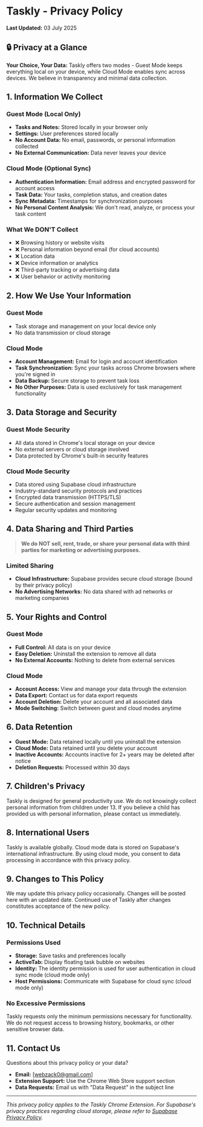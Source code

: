 # Taskly - Privacy Policy

**Last Updated:** 03 July 2025

## 🔒 Privacy at a Glance

**Your Choice, Your Data:** Taskly offers two modes - Guest Mode keeps everything local on your device, while Cloud Mode enables sync across devices. We believe in transparency and minimal data collection.

## 1. Information We Collect

### Guest Mode (Local Only)
- **Tasks and Notes:** Stored locally in your browser only
- **Settings:** User preferences stored locally
- **No Account Data:** No email, passwords, or personal information collected
- **No External Communication:** Data never leaves your device

### Cloud Mode (Optional Sync)
- **Authentication Information:** Email address and encrypted password for account access
- **Task Data:** Your tasks, completion status, and creation dates
- **Sync Metadata:** Timestamps for synchronization purposes
- **No Personal Content Analysis:** We don't read, analyze, or process your task content

### What We DON'T Collect
- ❌ Browsing history or website visits
- ❌ Personal information beyond email (for cloud accounts)
- ❌ Location data
- ❌ Device information or analytics
- ❌ Third-party tracking or advertising data
- ❌ User behavior or activity monitoring

## 2. How We Use Your Information

### Guest Mode
- Task storage and management on your local device only
- No data transmission or cloud storage

### Cloud Mode
- **Account Management:** Email for login and account identification
- **Task Synchronization:** Sync your tasks across Chrome browsers where you're signed in
- **Data Backup:** Secure storage to prevent task loss
- **No Other Purposes:** Data is used exclusively for task management functionality

## 3. Data Storage and Security

### Guest Mode Security
- All data stored in Chrome's local storage on your device
- No external servers or cloud storage involved
- Data protected by Chrome's built-in security features

### Cloud Mode Security
- Data stored using Supabase cloud infrastructure
- Industry-standard security protocols and practices
- Encrypted data transmission (HTTPS/TLS)
- Secure authentication and session management
- Regular security updates and monitoring

## 4. Data Sharing and Third Parties

> **We do NOT sell, rent, trade, or share your personal data with third parties for marketing or advertising purposes.**

### Limited Sharing
- **Cloud Infrastructure:** Supabase provides secure cloud storage (bound by their privacy policy)
- **No Advertising Networks:** No data shared with ad networks or marketing companies

## 5. Your Rights and Control

### Guest Mode
- **Full Control:** All data is on your device
- **Easy Deletion:** Uninstall the extension to remove all data
- **No External Accounts:** Nothing to delete from external services

### Cloud Mode
- **Account Access:** View and manage your data through the extension
- **Data Export:** Contact us for data export requests
- **Account Deletion:** Delete your account and all associated data
- **Mode Switching:** Switch between guest and cloud modes anytime

## 6. Data Retention

- **Guest Mode:** Data retained locally until you uninstall the extension
- **Cloud Mode:** Data retained until you delete your account
- **Inactive Accounts:** Accounts inactive for 2+ years may be deleted after notice
- **Deletion Requests:** Processed within 30 days

## 7. Children's Privacy

Taskly is designed for general productivity use. We do not knowingly collect personal information from children under 13. If you believe a child has provided us with personal information, please contact us immediately.

## 8. International Users

Taskly is available globally. Cloud mode data is stored on Supabase's international infrastructure. By using cloud mode, you consent to data processing in accordance with this privacy policy.

## 9. Changes to This Policy

We may update this privacy policy occasionally. Changes will be posted here with an updated date. Continued use of Taskly after changes constitutes acceptance of the new policy.

## 10. Technical Details

### Permissions Used
- **Storage:** Save tasks and preferences locally
- **ActiveTab:** Display floating task bubble on websites
- **Identity:** The identity permission is used for user authentication in cloud sync mode (cloud mode only)
- **Host Permissions:** Communicate with Supabase for cloud sync (cloud mode only)

### No Excessive Permissions
Taskly requests only the minimum permissions necessary for functionality. We do not request access to browsing history, bookmarks, or other sensitive browser data.

## 11. Contact Us

Questions about this privacy policy or your data?

- **Email:** [webzack0@gmail.com]
- **Extension Support:** Use the Chrome Web Store support section
- **Data Requests:** Email us with "Data Request" in the subject line

---

*This privacy policy applies to the Taskly Chrome Extension. For Supabase's privacy practices regarding cloud storage, please refer to [Supabase Privacy Policy](https://supabase.com/privacy).*